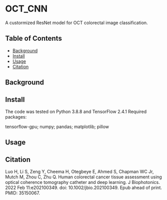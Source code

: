 # OCT_CNN
A custormized ResNet model for OCT colorectal image classification.

## Table of Contents

- [Background](#background)
- [Install](#install)
- [Usage](#usage)
- [Citation](#citation)

## Background

## Install
The code was tested on Python 3.8.8 and TensorFlow 2.4.1
Required packages: 

tensorflow-gpu; numpy; pandas; matplotlib; pillow

## Usage

## Citation
Luo H, Li S, Zeng Y, Cheema H, Otegbeye E, Ahmed S, Chapman WC Jr, Mutch M, Zhou C, Zhu Q. Human colorectal cancer tissue assessment using optical coherence tomography catheter and deep learning. J Biophotonics. 2022 Feb 11:e202100349. doi: 10.1002/jbio.202100349. Epub ahead of print. PMID: 35150067.
